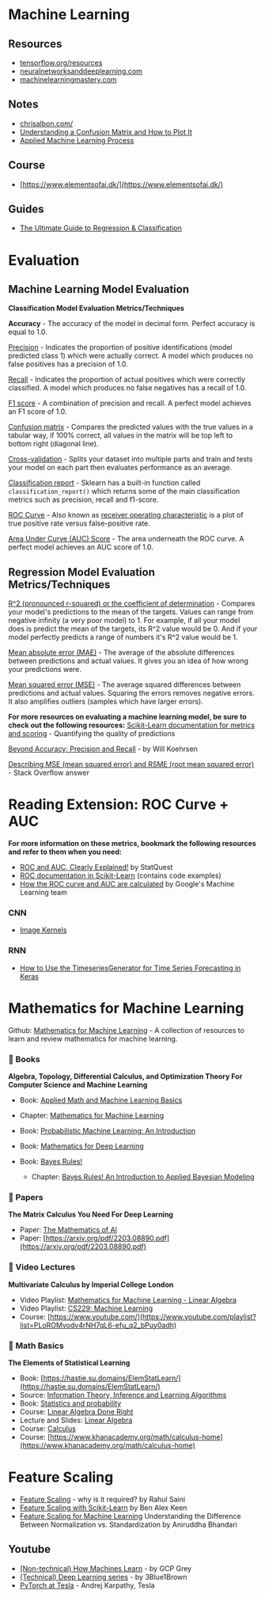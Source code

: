 []() 
# Machine Learning

## Resources
* [tensorflow.org/resources](https://www.tensorflow.org/resources/learn-ml)
* [neuralnetworksanddeeplearning.com](http://neuralnetworksanddeeplearning.com/)
* [machinelearningmastery.com](https://machinelearningmastery.com/)

## Notes
* [chrisalbon.com/](https://chrisalbon.com/)
* [Understanding a Confusion Matrix and How to Plot It](https://www.turing.com/kb/how-to-plot-confusion-matrix)
* [Applied Machine Learning Process](https://machinelearningmastery.com/process-for-working-through-machine-learning-problems/)

## Course
* [https://www.elementsofai.dk/](https://www.elementsofai.dk/)

## Guides
* [The Ultimate Guide to Regression & Classification](https://www.superdatascience.com/blogs/the-ultimate-guide-to-regression-classification)

# Evaluation
## Machine Learning Model Evaluation
**Classification Model Evaluation Metrics/Techniques**

**Accuracy** - The accuracy of the model in decimal form. Perfect accuracy is equal to 1.0.

[Precision](https://scikit-learn.org/stable/modules/generated/sklearn.metrics.precision_score.html#sklearn.metrics.precision_score) - Indicates the proportion of positive identifications (model predicted class 1) which were actually correct. A model which produces no false positives has a precision of 1.0.

[Recall](https://scikit-learn.org/stable/modules/generated/sklearn.metrics.recall_score.html#sklearn.metrics.recall_score) - Indicates the proportion of actual positives which were correctly classified. A model which produces no false negatives has a recall of 1.0.

[F1 score](https://scikit-learn.org/stable/modules/generated/sklearn.metrics.f1_score.html#sklearn.metrics.f1_score) - A combination of precision and recall. A perfect model achieves an F1 score of 1.0.

[Confusion matrix](https://www.dataschool.io/simple-guide-to-confusion-matrix-terminology/) - Compares the predicted values with the true values in a tabular way, if 100% correct, all values in the matrix will be top left to bottom right (diagonal line).

[Cross-validation](https://scikit-learn.org/stable/modules/cross_validation.html) - Splits your dataset into multiple parts and train and tests your model on each part then evaluates performance as an average.

[Classification report](https://scikit-learn.org/stable/modules/generated/sklearn.metrics.classification_report.html) - Sklearn has a built-in function called ``classification_report()`` which returns some of the main classification metrics such as precision, recall and f1-score.

[ROC Curve](https://scikit-learn.org/stable/modules/generated/sklearn.metrics.roc_score.html) - Also known as [receiver operating characteristic](https://en.wikipedia.org/wiki/Receiver_operating_characteristic) is a plot of true positive rate versus false-positive rate.

[Area Under Curve (AUC) Score](https://scikit-learn.org/stable/modules/generated/sklearn.metrics.roc_auc_score.html) - The area underneath the ROC curve. A perfect model achieves an AUC score of 1.0.

## Regression Model Evaluation Metrics/Techniques
[R^2 (pronounced r-squared) or the coefficient of determination](https://scikit-learn.org/stable/modules/generated/sklearn.metrics.r2_score.html) - Compares your model's predictions to the mean of the targets. Values can range from negative infinity (a very poor model) to 1. For example, if all your model does is predict the mean of the targets, its R^2 value would be 0. And if your model perfectly predicts a range of numbers it's R^2 value would be 1.

[Mean absolute error (MAE)](https://scikit-learn.org/stable/modules/generated/sklearn.metrics.mean_absolute_error.html) - The average of the absolute differences between predictions and actual values. It gives you an idea of how wrong your predictions were.

[Mean squared error (MSE)](https://scikit-learn.org/stable/modules/generated/sklearn.metrics.mean_squared_error.html) - The average squared differences between predictions and actual values. Squaring the errors removes negative errors. It also amplifies outliers (samples which have larger errors).

**For more resources on evaluating a machine learning model, be sure to check out the following resources:**
[Scikit-Learn documentation for metrics and scoring](https://scikit-learn.org/stable/modules/model_evaluation.html) - Quantifying the quality of predictions

[Beyond Accuracy: Precision and Recall](https://towardsdatascience.com/beyond-accuracy-precision-and-recall-3da06bea9f6c) - by Will Koehrsen

[Describing MSE (mean squared error) and RSME (root mean squared error)](https://stackoverflow.com/a/37861832) - Stack Overflow answer


# Reading Extension: ROC Curve + AUC
**For more information on these metrics, bookmark the following resources and refer to them when you need:**

* [ROC and AUC, Clearly Explained!](https://www.youtube.com/watch?v=4jRBRDbJemM) by StatQuest
* [ROC documentation in Scikit-Learn](https://scikit-learn.org/stable/auto_examples/model_selection/plot_roc.html) (contains code examples)
* [How the ROC curve and AUC are calculated](https://developers.google.com/machine-learning/crash-course/classification/roc-and-auc) by Google's Machine Learning team

### CNN
* [Image Kernels](https://setosa.io/ev/image-kernels/)

### RNN
* [How to Use the TimeseriesGenerator for Time Series Forecasting in Keras](https://machinelearningmastery.com/how-to-use-the-timeseriesgenerator-for-time-series-forecasting-in-keras/)

# Mathematics for Machine Learning
Github: [Mathematics for Machine Learning](https://github.com/dair-ai/Mathematics-for-ML.git) - A collection of resources to learn and review mathematics for machine learning.

### 📖 Books
**Algebra, Topology, Differential Calculus, and Optimization Theory For Computer Science and Machine Learning**

* Book: [Applied Math and Machine Learning Basics](https://www.cis.upenn.edu/~jean/math-deep.pdf)
* Chapter: [Mathematics for Machine Learning](https://www.deeplearningbook.org/contents/part_basics.html)
* Book: [Probabilistic Machine Learning: An Introduction](https://mml-book.github.io)
* Book: [Mathematics for Deep Learning](https://probml.github.io/pml-book/book1.html)

* Book: [Bayes Rules!](https://www.bayesrulesbook.com/index.html)  
  * Chapter: [Bayes Rules! An Introduction to Applied Bayesian Modeling](https://d2l.ai/chapter_appendix-mathematics-for-deep-learning/index.html)

### 📄 Papers
**The Matrix Calculus You Need For Deep Learning**

* Paper: [The Mathematics of AI](https://arxiv.org/abs/1802.01528)
* Paper: [https://arxiv.org/pdf/2203.08890.pdf](https://arxiv.org/pdf/2203.08890.pdf)

### 🎥 Video Lectures
**Multivariate Calculus by Imperial College London**

* Video Playlist: [Mathematics for Machine Learning - Linear Algebra](https://www.youtube.com/playlist?list=PLiiljHvN6z193BBzS0Ln8NnqQmzimTW23)
* Video Playlist: [CS229: Machine Learning](https://www.youtube.com/playlist?list=PLiiljHvN6z1_o1ztXTKWPrShrMrBLo5P3)
* Course: [https://www.youtube.com/](https://www.youtube.com/playlist?list=PLoROMvodv4rNH7qL6-efu_q2_bPuy0adh)

### 🧮 Math Basics
**The Elements of Statistical Learning**

* Book: [https://hastie.su.domains/ElemStatLearn/](https://hastie.su.domains/ElemStatLearn/)
* Source: [Information Theory, Inference and Learning Algorithms](https://bayes.wustl.edu/etj/prob/book.pdf)
* Book: [Statistics and probability](https://www.inference.org.uk/itprnn/book.html)
* Course: [Linear Algebra Done Right](https://www.khanacademy.org/math/statistics-probability)
* Lecture and Slides: [Linear Algebra](https://linear.axler.net/LADRvideos.html)
* Course: [Calculus](https://www.khanacademy.org/math/linear-algebra)
* Course: [https://www.khanacademy.org/math/calculus-home](https://www.khanacademy.org/math/calculus-home)

# Feature Scaling
* [Feature Scaling](https://medium.com/@rahul77349/feature-scaling-why-it-is-required-8a93df1af310) - why is it required? by Rahul Saini
* [Feature Scaling with Scikit-Learn](https://benalexkeen.com/feature-scaling-with-scikit-learn/) by Ben Alex Keen
* [Feature Scaling for Machine Learning](https://www.analyticsvidhya.com/blog/2020/04/feature-scaling-machine-learning-normalization-standardization/) Understanding the Difference Between Normalization vs. Standardization by Aniruddha Bhandari 

## Youtube
* [(Non-technical) How Machines Learn](https://www.youtube.com/watch?v=R9OHn5ZF4Uo) - by GCP Grey
* [(Technical) Deep Learning series](https://www.youtube.com/watch?v=aircAruvnKk) - by 3Blue1Brown
* [PyTorch at Tesla](https://www.youtube.com/watch?v=oBklltKXtDE&t=173s) - Andrej Karpathy, Tesla


